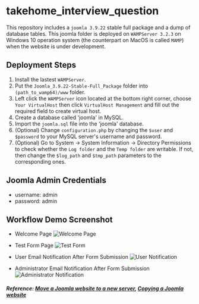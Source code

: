 # takehome_interview_question

This repository includes a `joomla 3.9.22` stable full package and a dump of database tables. This joomla folder is deployed on `WAMPServer 3.2.3` on Windows 10 operation system (the counterpart on MacOS is called `MAMP`) when the website is under development.

## Deployment Steps
1. Install the lastest `WAMPServer`.
2. Put the `Joomla_3.9.22-Stable-Full_Package` folder into `(path_to_wamp64)/www` folder.
3. Left click the `WAMPServer` icon located at the bottom right corner, choose `Your VirtualHost` then click `VirtualHost Management` and fill out the required field to create virtual host.
3. Create a database called 'joomla' in MySQL.
4. Import the `joomla.sql` file into the 'joomla' database.
5. (Optional) Change `configuration.php` by changing the `$user` and `$password` to your MySQL server's username and password.
6. (Optional) Go to System -> System Information -> Directory Permissions to check whether the `Log folder` and the `Temp folder` are writable. If not, then change the `$log_path` and `$tmp_path` parameters to the corresponding ones.

## Joomla Admin Credentials
* username: admin
* password: admin

## Workflow Demo Screenshot
* Welcome Page
![Welcome Page](https://user-images.githubusercontent.com/18320430/96704426-1087f380-1362-11eb-994a-e7b8104065b5.jpg)

* Test Form Page
![Test Form](https://user-images.githubusercontent.com/18320430/96704487-2695b400-1362-11eb-9c6e-f25a8a03ab8c.jpg)

* User Email Notification After Form Submission
![User Notification](https://user-images.githubusercontent.com/18320430/96704551-3a411a80-1362-11eb-9d78-f165f7062352.jpg)

* Administrator Email Notification After Form Submission
![Administrator Notification](https://user-images.githubusercontent.com/18320430/96704565-3f9e6500-1362-11eb-96bc-aa8bcc7348fb.jpg)



##### Reference: [Move a Joomla website to a new server](https://buckleupstudios.com/move-a-joomla-website-to-a-new-server/), [Copying a Joomla website](https://docs.joomla.org/Copying_a_Joomla_website)
